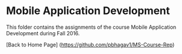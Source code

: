 # Mobile Application Development
This folder contains the assignments of the course Mobile Application Development during Fall 2016.

[Back to Home Page] (https://github.com/pbhagav1/MS-Course-Rep)